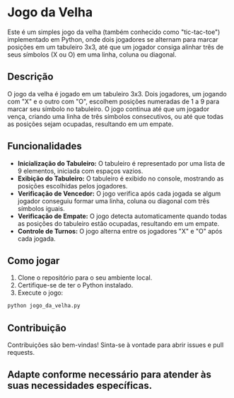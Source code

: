 # Jogo da Velha

Este é um simples jogo da velha (também conhecido como "tic-tac-toe") implementado em Python, onde dois jogadores se alternam para marcar posições em um tabuleiro 3x3, até que um jogador consiga alinhar três de seus símbolos (X ou O) em uma linha, coluna ou diagonal.

## Descrição

O jogo da velha é jogado em um tabuleiro 3x3. Dois jogadores, um jogando com "X" e o outro com "O", escolhem posições numeradas de 1 a 9 para marcar seu símbolo no tabuleiro. O jogo continua até que um jogador vença, criando uma linha de três símbolos consecutivos, ou até que todas as posições sejam ocupadas, resultando em um empate.

## Funcionalidades

- **Inicialização do Tabuleiro:** O tabuleiro é representado por uma lista de 9 elementos, iniciada com espaços vazios.
- **Exibição do Tabuleiro:** O tabuleiro é exibido no console, mostrando as posições escolhidas pelos jogadores.
- **Verificação de Vencedor:** O jogo verifica após cada jogada se algum jogador conseguiu formar uma linha, coluna ou diagonal com três símbolos iguais.
- **Verificação de Empate:** O jogo detecta automaticamente quando todas as posições do tabuleiro estão ocupadas, resultando em um empate.
- **Controle de Turnos:** O jogo alterna entre os jogadores "X" e "O" após cada jogada.

## Como jogar

1. Clone o repositório para o seu ambiente local.
2. Certifique-se de ter o Python instalado.
3. Execute o jogo:

```bash
python jogo_da_velha.py
```
## Contribuição
Contribuições são bem-vindas! Sinta-se à vontade para abrir issues e pull requests.

## Adapte conforme necessário para atender às suas necessidades específicas.
